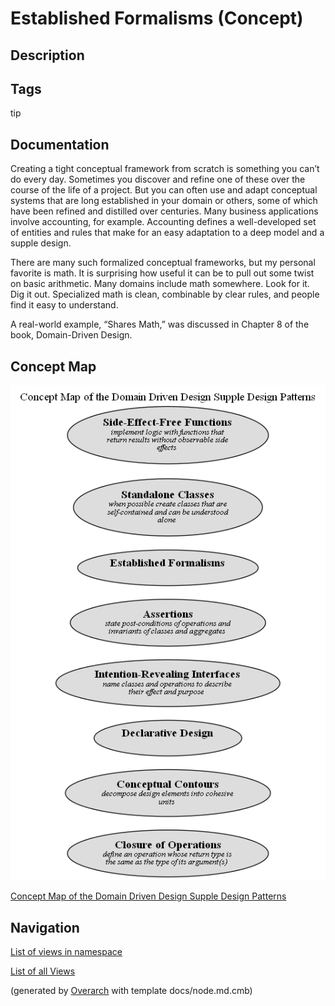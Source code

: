 
# Established Formalisms (Concept)
## Description



## Tags
tip

## Documentation
Creating a tight conceptual framework from scratch is something you can’t do
every day. Sometimes you discover and refine one of these over the course of
the life of a project. But you can often use and adapt conceptual systems that
are long established in your domain or others, some of which have been refined
and distilled over centuries. Many business applications involve accounting,
for example. Accounting defines a well-developed set of entities and rules that
make for an easy adaptation to a deep model and a supple design.

There are many such formalized conceptual frameworks, but my personal favorite
is math. It is surprising how useful it can be to pull out some twist on basic
arithmetic. Many domains include math somewhere. Look for it. Dig it out.
Specialized math is clean, combinable by clear rules, and people find it easy
to understand.

A real-world example, “Shares Math,” was discussed in Chapter 8 of the book,
Domain-Driven Design.

## Concept Map
![Concept Map of the Domain Driven Design Supple Design Patterns](../../../software-development/domain-driven-design/supple-design/concept-view.png)

[Concept Map of the Domain Driven Design Supple Design Patterns](../../../software-development/domain-driven-design/supple-design/concept-view.md)


## Navigation
[List of views in namespace](./views-in-namespace.md)

[List of all Views](../../../views.md)


(generated by [Overarch](https://github.com/soulspace-org/overarch) with template docs/node.md.cmb)
